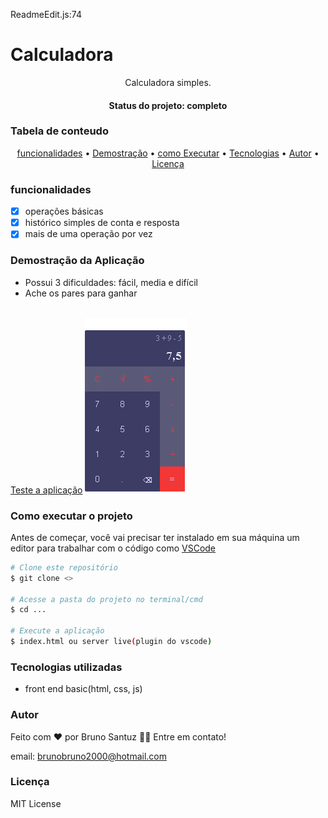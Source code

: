 ReadmeEdit.js:74 
# Calculadora
<p align="center">Calculadora simples.</p>
<h4 align="center"> Status do projeto: completo</h4>

### Tabela de conteudo

<p align="center">
<a href="#funcionalidades">funcionalidades</a> • 
<a href="#Demostração-da-Aplicação">Demostração</a> • 
<a href="#Como-executar-o-projeto">como Executar</a> • 
<a href="#Tecnologias-utilizadas">Tecnologias</a> •   
<a href="#autor">Autor</a> •
<a href="#licenc-a">Licença</a> 
</p>

### funcionalidades

- [x] operações básicas
- [x] histórico simples de conta e resposta
- [x] mais de uma operação por vez

### Demostração da Aplicação
* Possui 3 dificuldades: fácil, media e difícil
* Ache os pares para ganhar
<br>
<a href="https://bsantuz.github.io/calculator/">Teste a aplicação<a>
<img src="./c-web.png">

### Como executar o projeto
Antes de começar, você vai precisar ter instalado em sua máquina um editor para trabalhar com o código como [VSCode](https://code.visualstudio.com/)

```bash
# Clone este repositório
$ git clone <>

# Acesse a pasta do projeto no terminal/cmd
$ cd ...

# Execute a aplicação 
$ index.html ou server live(plugin do vscode)

```
         

### Tecnologias utilizadas

* front end basic(html, css, js)

### Autor
Feito com ❤️ por Bruno Santuz 👋🏽 Entre em contato!

email: brunobruno2000@hotmail.com

### Licença
MIT License
